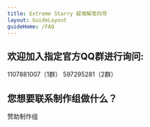 ```yaml
---
title: Extreme Starry 疑难解答向导
layout: GuideLayout
guideHome: /FAQ
---
```


## 欢迎加入指定官方QQ群进行询问:

1107881007（1群）
597295281（2群）

## 您想要联系制作组做什么？

<GuideButton to="/FAQ/Support/Donate">赞助制作组</GuideButton>
